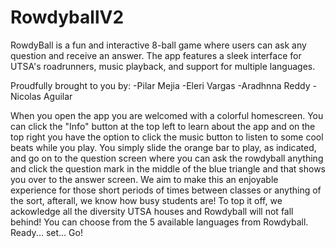 # RowdyballV2

RowdyBall is a fun and interactive 8-ball game where users can ask any question and receive an answer. The app features a sleek interface for UTSA's roadrunners, music playback, and support for multiple languages.

Proudfully brought to you by:
-Pilar Mejia
-Eleri Vargas
-Aradhnna Reddy
-Nicolas Aguilar

When you open the app you are welcomed with a colorful homescreen. You can click the "Info" button at the top left to learn about the app and on the top right you have the option to click the music button to listen to some cool beats while you play. You simply slide the orange bar to play, as indicated, and go on to the question screen where you can ask the rowdyball anything and click the question mark in the middle of the blue triangle and that shows you over to the answer screen. We aim to make this an enjoyable experience for those short periods of times between classes or anything of the sort, afterall, we know how busy students are! To top it off, we ackowledge all the diversity UTSA houses and Rowdyball will not fall behind! You can choose from the 5 available languages from Rowdyball. Ready... set... Go!
